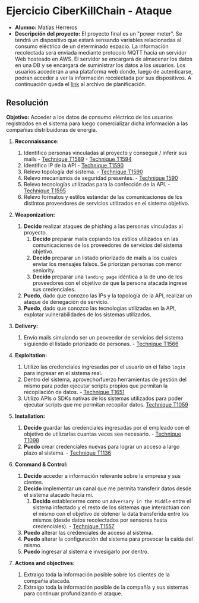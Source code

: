 # Ejercicio CiberKillChain - Ataque

- **Alumno:** Matías Herreros
- **Descripción del proyecto:**
  El proyecto final es un "power meter". Se tendrá un dispositivo que estará sensando variables relacionadas al consumo eléctrico de un determinado espacio. La información recolectada será enviada mediante protocolo MQTT hacia un servidor Web hosteado en AWS. El servidor se encargará de almacenar los datos en una DB y se encargará de suministrar los datos a los usuarios. Los usuarios accederan a una plataforma web donde, luego de autenticarse, podran acceder a ver la información recolectada por sus dispositivos. A continuación queda el [link](https://drive.google.com/file/d/12ti13IbLsDRjlIgcy8_LsxKipwk9UGjv/view?usp=sharing) al archivo de planificación.

## Resolución

**Objetivo:** Acceder a los datos de consumo eléctrico de los usuarios registrados en el sistema para luego comercializar dicha información a las compañías distribuidoras de energía.

1. **Reconnaissance:**

   1. Identifico personas vinculadas al proyecto y conseguir / inferir sus mails - [Technique T1589](https://attack.mitre.org/techniques/T1589/) - [Technique T1594](https://attack.mitre.org/techniques/T1594/)
   2. Identifico IP de la API - [Technique T1590](https://attack.mitre.org/techniques/T1590/)
   3. Relevo topología del sistema. - [Technique T1590](https://attack.mitre.org/techniques/T1590/)
   4. Relevo mecanismos de seguridad presentes. - [Technique 1590](https://attack.mitre.org/techniques/T1590/)
   5. Relevo tecnologías utilizadas para la confección de la API. - [Technique T1595](https://attack.mitre.org/techniques/T1595)
   6. Relevo formatos y estilos estándar de las comunicaciones de los distintos proveedores de servicios utilizados en el sistema objetivo.

2. **Weaponization:**

   1. **Decido** realizar ataques de phishing a las personas vinculadas al proyecto.
      1. **Decido** preparar mails copiando los estilos utilizados en las comunicaciones de los proveedores de servicios del sistema objetivo.
      2. **Decido** preparar un listado priorizado de mails a los cuales enviar los mensajes falsos. Se priorizan personas con menor seniority.
      3. **Decido** preparar una `landing page` idéntica a la de uno de los proveedores con el objetivo de que la persona atacada ingrese sus credenciales.
   1. **Puedo**, dado que conozco las IPs y la topología de la API, realizar un ataque de denegación de servicio.
   1. **Puedo**, dado que conozco las tecnologías utilizadas en la API, explotar vulnerabilidades de los sistemas utilizados.

3. **Delivery:**

   1. Envío mails simulando ser un peoveedor de servicios del sistema siguiendo el listado priorizado de personas. - [Technique T1566](https://attack.mitre.org/techniques/T1566)

4. **Exploitation:**
   
   1. Utilizo las credenciales ingresadas por el usuario en el falso `login` para ingresar en el sistema real.
   2. Dentro del sistema, aprovecho/fuerzo herramientas de gestión del mismo para poder ejecutar scripts propios que permitan la recopilación de datos. - [Technique T1651](https://attack.mitre.org/techniques/T1651)
   3. Utilizo APIs o SDKs nativas de los sistemas utilizados para poder ejecutar scripts que me permitan recopilar datos. [Technique T1059](https://attack.mitre.org/techniques/T1059/009)

5. **Installation:**

   1. **Decido** guardar las credenciales ingresadas por el empleado con el objetivo de utilizarlas cuantas veces sea necesario. - [Technique T1098](https://attack.mitre.org/techniques/T1098)
   2. **Puedo** crear credenciales nuevas para lograr un acceso a largo plazo al sistema. - [Technique T1136](https://attack.mitre.org/techniques/T1136)

6. **Command & Control:**

   1. **Decido** acceder a información relevante sobre la empresa y sus cientes.
   2. **Decido** implementar un canal que me permita transferir datos desde el sistema atacado hacia mí.
      1. **Decido** establecerme como un `Adversary in the Middle` entre el sistema infectado y el resto de los sistemas que interactúan con el mismo con el objetivo de obtener la data transferida entre los mismos (desde datos recolectados por sensores hasta credenciales). - [Technique T1557](https://attack.mitre.org/techniques/T1557)
   4. **Puedo** alterar las credenciales de acceso al sistema.
   5. **Puedo** alterar la configuración del sistema para provocar la caída del mismo.
   6. **Puedo** ingresar al sistema e invesigarlo por dentro.

7. **Actions and objectives:**
   1. Extraigo toda la información posible sobre los clientes de la compañía atacada.
   2. Extraigo toda la información posible de la compañía y sus sistemas para continuar profundizando el ataque.
